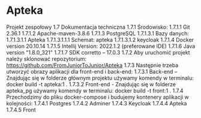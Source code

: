 # Apteka
Projekt zespołowy
1.7	Dokumentacja techniczna
1.7.1	Środowisko:
1.7.1.1	Git 2.36.1
1.7.1.2	Apache-maven-3.8.6
1.7.1.3	PostgreSQL
1.7.1.3.1	Bazy danych:
1.7.1.3.1.1	Apteka
1.7.1.3.1.1.1	Schemat: apteka
1.7.1.3.1.2	keycloak
1.7.1.4	Docker version 20.10.14
1.7.1.5	Intellij Version: 2022.1.2 (preferowane IDE)
1.7.1.6	Java version "1.8.0_321"
1.7.1.7	SDK corretto – 17.0.3
1.7.2	Aby uruchomić projekt należy sklonować repozytorium:
https://github.com/FromJuniorToJunior/Apteka
1.7.3	Następnie trzeba utworzyć obrazy aplikacji dla front-end i back-end:
1.7.3.1	Back-end – Znajdując się w folderze głównym projektu używamy komendy w terminalu: 
docker build -t apteka:1 .
1.7.3.2	Front-end - Znajdując się w folderze apteka_pg używamy komendy w terminalu: 
docker build -t front:1 .
1.7.4	Przechodzimy do pliku docker-compose i budujemy kontenery aplikacji w kolejności:
1.7.4.1	Postgres
1.7.4.2	Adminer
1.7.4.3	Keycloak
1.7.4.4	Apteka
1.7.4.5	Front

